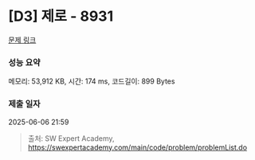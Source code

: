 # [D3] 제로 - 8931 

[문제 링크](https://swexpertacademy.com/main/code/problem/problemDetail.do?contestProbId=AW5jBWLq7jwDFATQ) 

### 성능 요약

메모리: 53,912 KB, 시간: 174 ms, 코드길이: 899 Bytes

### 제출 일자

2025-06-06 21:59



> 출처: SW Expert Academy, https://swexpertacademy.com/main/code/problem/problemList.do